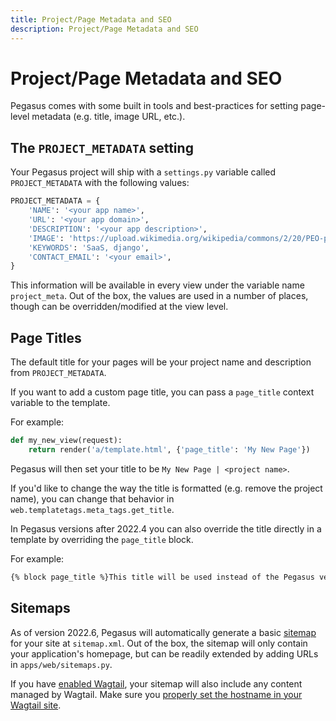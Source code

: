 ```yaml
---
title: Project/Page Metadata and SEO
description: Project/Page Metadata and SEO
---
```


Project/Page Metadata and SEO
=============================

Pegasus comes with some built in tools and best-practices for setting page-level metadata (e.g. title, image URL, etc.).

## The `PROJECT_METADATA` setting

Your Pegasus project will ship with a `settings.py` variable called `PROJECT_METADATA` with the following values:

```python
PROJECT_METADATA = {
    'NAME': '<your app name>',
    'URL': '<your app domain>',
    'DESCRIPTION': '<your app description>',
    'IMAGE': 'https://upload.wikimedia.org/wikipedia/commons/2/20/PEO-pegasus_black.svg',
    'KEYWORDS': 'SaaS, django',
    'CONTACT_EMAIL': '<your email>',
}
```

This information will be available in every view under the variable name `project_meta`.
Out of the box, the values are used in a number of places, though can be overridden/modified at the view level.

## Page Titles

The default title for your pages will be your project name and description from `PROJECT_METADATA`.

If you want to add a custom page title, you can pass a `page_title` context variable to the template.

For example:

```python
def my_new_view(request):
    return render('a/template.html', {'page_title': 'My New Page'})
```

Pegasus will then set your title to be `My New Page | <project name>`.

If you'd like to change the way the title is formatted (e.g. remove the project name), you can change
that behavior in `web.templatetags.meta_tags.get_title`.

In Pegasus versions after 2022.4 you can also override the title directly in a template by overriding the `page_title` block.

For example:

```html
{% block page_title %}This title will be used instead of the Pegasus versions{% endblock %}
```

## Sitemaps

As of version 2022.6, Pegasus will automatically generate a basic [sitemap](https://developers.google.com/search/docs/advanced/sitemaps/overview) for your site at `sitemap.xml`.
Out of the box, the sitemap will only contain your application's homepage, but can be readily extended by adding
URLs in `apps/web/sitemaps.py`.

If you have [enabled Wagtail](/wagtail), your sitemap will also include any content managed by Wagtail.
Make sure you [properly set the hostname in your Wagtail site](https://docs.wagtail.org/en/stable/reference/contrib/sitemaps.html#setting-the-hostname).
